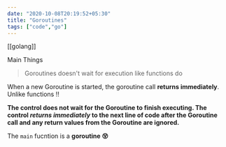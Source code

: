 ```yaml
---
date: "2020-10-08T20:19:52+05:30"
title: "Goroutines"
tags: ["code","go"]
---
```

[[golang]]

Main Things

> Goroutines doesn't wait for execution like functions do

When a new Goroutine is started, the goroutine call **returns immediately**. Unlike functions !!


**The control does not wait for the Goroutine to finish executing. The control _returns immediately_ to the next line of code after the Goroutine call and any return values from the Goroutine are ignored.**

The `main` fucntion is a **goroutine 😵**
